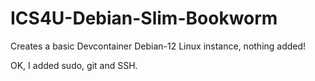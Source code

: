 # ICS4U-Debian-Slim-Bookworm

Creates a basic Devcontainer Debian-12 Linux instance, nothing added!

OK, I added sudo, git and SSH.
